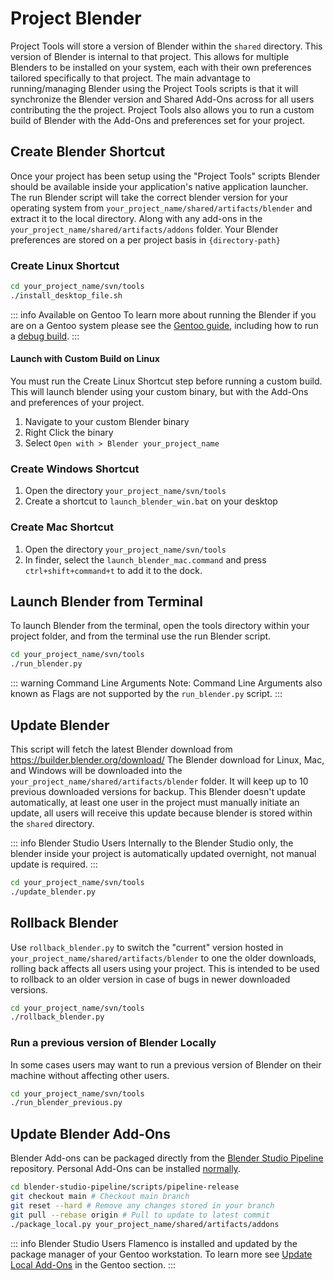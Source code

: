 # Project Blender

Project Tools will store a version of Blender within the `shared` directory. This version of Blender is internal to that project. This allows for multiple Blenders to be installed on your system, each with their own preferences tailored specifically to that project. The main advantage to running/managing Blender using the Project Tools scripts is that it will synchronize the Blender version and Shared Add-Ons across for all users contributing the the project. Project Tools also allows you to run a custom build of Blender with the Add-Ons and preferences set for your project. 

## Create Blender Shortcut

Once your project has been setup using the "Project Tools" scripts Blender should be available inside your application's native application launcher. The run Blender script will take the correct blender version for your operating system from `your_project_name/shared/artifacts/blender` and extract it to the local directory. Along with any add-ons in the `your_project_name/shared/artifacts/addons` folder. Your Blender preferences are stored on a per project basis in `{directory-path}`

### Create Linux Shortcut
```bash
cd your_project_name/svn/tools
./install_desktop_file.sh
```
::: info Available on Gentoo
To learn more about running the Blender if you are on a Gentoo system please see the [Gentoo guide](/gentoo/user/running-blender.md), including how to run a [debug build](/gentoo/user/running-blender.md#debug-build). 
:::

#### Launch with Custom Build on Linux
You must run the Create Linux Shortcut step before running a custom build. This will launch blender using your custom binary, but with the Add-Ons and preferences of your project.

1. Navigate to your custom Blender binary
2. Right Click the binary
3. Select `Open with > Blender your_project_name`



<!---
TODO Replace Image with Project-Tools version

![Image of Blender Icon in KDE Taskbar/Start Menu](/media/user-guide/launch_blender.mp4)
--->

### Create Windows Shortcut

1. Open the directory `your_project_name/svn/tools` 
2. Create a shortcut to `launch_blender_win.bat` on your desktop

### Create Mac Shortcut

1. Open the directory `your_project_name/svn/tools` 
2. In finder, select the `launch_blender_mac.command` and press `ctrl+shift+command+t` to add it to the dock.


## Launch Blender from Terminal 

To launch Blender from the terminal, open the tools directory within your project folder, and from the terminal use the run Blender script.

```bash
cd your_project_name/svn/tools
./run_blender.py
```

::: warning Command Line Arguments
Note: Command Line Arguments also known as Flags are not supported by the `run_blender.py` script. 
:::

## Update Blender

This script will fetch the latest Blender download from https://builder.blender.org/download/  The Blender download for Linux, Mac, and Windows will be downloaded into the `your_project_name/shared/artifacts/blender` folder. It will keep up to 10 previous downloaded versions for backup. This Blender doesn't update automatically, at least one user in the project must manually initiate an update, all users will receive this update because blender is stored within the `shared` directory. 

::: info  Blender Studio Users
Internally to the Blender Studio only, the blender inside your project is automatically updated overnight, not manual update is required. 
:::

```bash
cd your_project_name/svn/tools
./update_blender.py
```
## Rollback Blender

Use `rollback_blender.py` to switch the "current" version hosted in `your_project_name/shared/artifacts/blender` to one the older downloads, rolling back affects all users using your project. This is intended to be used to rollback to an older version in case of bugs in newer downloaded versions.

```bash
cd your_project_name/svn/tools
./rollback_blender.py
```


### Run a previous version of Blender Locally

In some cases users may want to run a previous version of Blender on their machine without affecting other users. 

```bash
cd your_project_name/svn/tools
./run_blender_previous.py
```

## Update Blender Add-Ons
Blender Add-ons can be packaged directly from the [Blender Studio Pipeline](https://projects.blender.org/studio/blender-studio-pipeline) repository. Personal Add-Ons can be installed [normally](https://docs.blender.org/manual/en/latest/editors/preferences/addons.html#installing-add-ons).

```bash
cd blender-studio-pipeline/scripts/pipeline-release
git checkout main # Checkout main branch
git reset --hard # Remove any changes stored in your branch
git pull --rebase origin # Pull to update to latest commit
./package_local.py your_project_name/shared/artifacts/addons
```


::: info Blender Studio Users
Flamenco is installed and updated by the package manager of your Gentoo workstation. To learn more see [Update Local Add-Ons](/gentoo/td/maintaince#update-local-add-ons) in the Gentoo section.
:::
